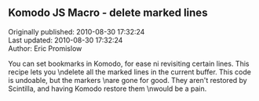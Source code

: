 ## Komodo JS Macro - delete marked lines  
Originally published: 2010-08-30 17:32:24  
Last updated: 2010-08-30 17:32:24  
Author: Eric Promislow  
  
You can set bookmarks in Komodo, for ease ni revisiting certain lines. This recipe lets you\ndelete all the marked lines in the current buffer. This code is undoable, but the markers\nare gone for good.  They aren't restored by Scintilla, and having Komodo restore them\nwould be a pain.